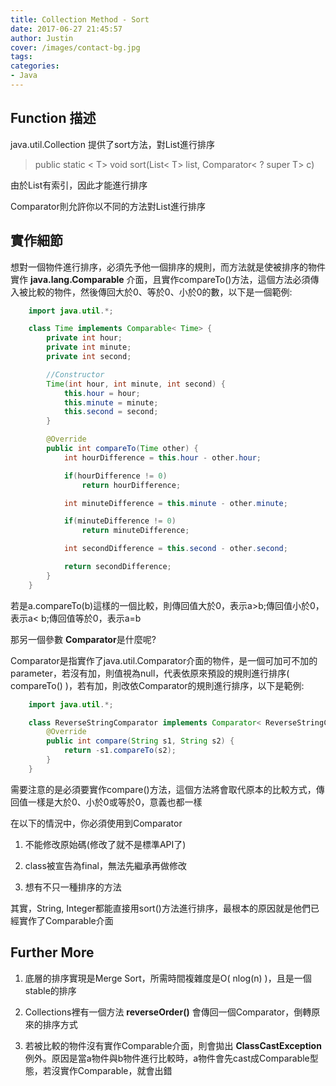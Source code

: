 ```yaml
---
title: Collection Method - Sort
date: 2017-06-27 21:45:57
author: Justin
cover: /images/contact-bg.jpg
tags:
categories: 
- Java
---
```


## Function 描述

java.util.Collection 提供了sort方法，對List進行排序

> public static &lt; T&gt; void sort(List&lt; T&gt; list, Comparator&lt; ? super T&gt; c)  

由於List有索引，因此才能進行排序

Comparator則允許你以不同的方法對List進行排序

## 實作細節

想對一個物件進行排序，必須先予他一個排序的規則，而方法就是使被排序的物件實作  **java.lang.Comparable** 介面，且實作compareTo()方法，這個方法必須傳入被比較的物件，然後傳回大於0、等於0、小於0的數，以下是一個範例:
```Java
	import java.util.*;

	class Time implements Comparable< Time> {
		private int hour;
		private int minute;
		private int second;

		//Constructor
		Time(int hour, int minute, int second) {
			this.hour = hour;
			this.minute = minute;
			this.second = second;
		}

		@Override
		public int compareTo(Time other) {
			int hourDifference = this.hour - other.hour;

			if(hourDifference != 0)
				return hourDifference;

			int minuteDifference = this.minute - other.minute;

			if(minuteDifference != 0)
				return minuteDifference;

			int secondDifference = this.second - other.second;

			return secondDifference;			
		}
	}
```

若是a.compareTo(b)這樣的一個比較，則傳回值大於0，表示a>b;傳回值小於0，表示a&lt; b;傳回值等於0，表示a=b


那另一個參數 **Comparator**是什麼呢?

Comparator是指實作了java.util.Comparator介面的物件，是一個可加可不加的parameter，若沒有加，則值視為null，代表依原來預設的規則進行排序( compareTo() )，若有加，則改依Comparator的規則進行排序，以下是範例:
```Java
	import java.util.*;

	class ReverseStringComparator implements Comparator< ReverseStringComparator> {
		@Override
		public int compare(String s1, String s2) {
			return -s1.compareTo(s2);
		}
	}
```
需要注意的是必須要實作compare()方法，這個方法將會取代原本的比較方式，傳回值一樣是大於0、小於0或等於0，意義也都一樣

在以下的情況中，你必須使用到Comparator

1.  不能修改原始碼(修改了就不是標準API了)

2.  class被宣告為final，無法先繼承再做修改

3.  想有不只一種排序的方法


其實，String, Integer都能直接用sort()方法進行排序，最根本的原因就是他們已經實作了Comparable介面

## Further More

1.  底層的排序實現是Merge Sort，所需時間複雜度是O( nlog(n) )，且是一個stable的排序

2.  Collections裡有一個方法 **reverseOrder()** 會傳回一個Comparator，倒轉原來的排序方式

3.  若被比較的物件沒有實作Comparable介面，則會拋出 **ClassCastException** 例外。原因是當a物件與b物件進行比較時，a物件會先cast成Comparable型態，若沒實作Comparable，就會出錯